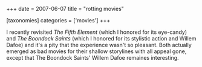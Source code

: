 +++
date = 2007-06-07
title = "rotting movies"

[taxonomies]
categories = ['movies']
+++

I recently revisited *The Fifth Element* (which I honored for its
eye-candy) and *The Boondock Saints* (which I honored for its stylistic
action and Willem Dafoe) and it\'s a pity that the experience wasn\'t so
pleasant. Both actually emerged as bad movies for their shallow
storylines with all appeal gone, except that The Boondock Saints\'
Willem Dafoe remaines interesting.
